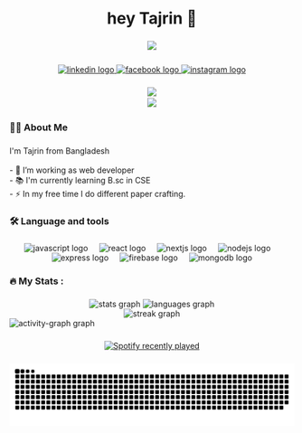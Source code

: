 <h1 align="center">hey Tajrin 👋</h1>

###

<div align="center">
  <img height="165" src="https://i.postimg.cc/PJVQk2wG/girl.gif"  />
</div>

###

<div align="center">
  <a href="https://www.linkedin.com/in/husna-tajrin-57031829b/" target="_blank">
    <img src="https://raw.githubusercontent.com/maurodesouza/profile-readme-generator/master/src/assets/icons/social/linkedin/default.svg" width="39" height="27" alt="linkedin logo"  />
  </a>
  <a href="https://www.facebook.com/husna.tajrin" target="_blank">
    <img src="https://raw.githubusercontent.com/maurodesouza/profile-readme-generator/master/src/assets/icons/social/facebook/default.svg" width="39" height="27" alt="facebook logo"  />
  </a>
  <a href="https://www.instagram.com/husna_tajrin/" target="_blank">
    <img src="https://raw.githubusercontent.com/maurodesouza/profile-readme-generator/master/src/assets/icons/social/instagram/default.svg" width="39" height="27" alt="instagram logo"  />
  </a>
</div>

###

<div align="center">
  <img src="https://visitcount.itsvg.in/api?id=tajrin36&icon=5&color=7"  />
  
</div>

<div align="center">
<img src="https://wakatime.com/badge/user/6c113bc1-37e1-47c0-922c-160d587fa2f1.svg"  />
</div>

###

<h3 align="left">👩‍💻  About Me</h3>

###

<p align="left">I'm Tajrin from Bangladesh<br><br>- 🔭 I’m working as web developer<br>- 📚 I'm currently learning B.sc in CSE<br>- ⚡ In my free time I do different paper crafting.</p>

###

<h3 align="left">🛠 Language and tools</h3>

###

<div align="center">
  <img src="https://skillicons.dev/icons?i=js" height="40" alt="javascript logo"  />
  <img width="12" />
  <img src="https://skillicons.dev/icons?i=react" height="40" alt="react logo"  />
  <img width="12" />
  <img src="https://skillicons.dev/icons?i=nextjs" height="40" alt="nextjs logo"  />
  <img width="12" />
  <img src="https://skillicons.dev/icons?i=nodejs" height="40" alt="nodejs logo"  />
  <img width="12" />
  <img src="https://skillicons.dev/icons?i=express" height="40" alt="express logo"  />
  <img width="12" />
  <img src="https://skillicons.dev/icons?i=firebase" height="40" alt="firebase logo"  />
  <img width="12" />
  <img src="https://skillicons.dev/icons?i=mongodb" height="40" alt="mongodb logo"  />
</div>

###

<h3 align="left">🔥   My Stats :</h3>

###

<div align="center">
  <img src="https://github-readme-stats.vercel.app/api?username=tajrin36&hide_title=false&hide_rank=false&show_icons=true&include_all_commits=true&count_private=true&disable_animations=false&theme=dracula&locale=en&hide_border=false&order=1" height="130" alt="stats graph"  />
  <img src="https://github-readme-stats.vercel.app/api/top-langs?username=tajrin36&locale=en&hide_title=false&layout=compact&card_width=320&langs_count=5&theme=dracula&hide_border=false&order=2" height="130" alt="languages graph"  />
  
</div>

<div align="center">
<img src="https://streak-stats.demolab.com?user=tajrin36&locale=en&mode=daily&theme=dracula&hide_border=false&border_radius=5&order=3" height="150" alt="streak graph"  />
</div>

<div>
<img src="https://github-readme-activity-graph.vercel.app/graph?username=tajrin36&radius=16&theme=react&area=true&order=5" height="300" alt="activity-graph graph"  />
</div>

###

<div align="center">
  <a href="https://open.spotify.com/user/31h56g3q3u2qwrbjyhwehb3i5vxm">
    <img src="https://spotify-recently-played-readme.vercel.app/api?user=31h56g3q3u2qwrbjyhwehb3i5vxm&count=1" alt="Spotify recently played"  />
  </a>
</div>

###

<img src="https://raw.githubusercontent.com/tajrin36/tajrin36/output/snake.svg" alt="Snake animation" />

###

